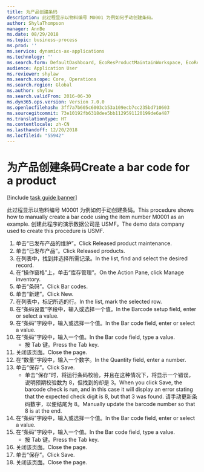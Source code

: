 ```yaml
---
title: 为产品创建条码
description: 此过程显示以物料编号 M0001 为例如何手动创建条码。
author: ShylaThompson
manager: AnnBe
ms.date: 08/29/2018
ms.topic: business-process
ms.prod: ''
ms.service: dynamics-ax-applications
ms.technology: ''
ms.search.form: DefaultDashboard, EcoResProductMaintainWorkspace, EcoResProductOpenCasesFormPart, EcoResProductDetailsExtended, InventItemBarcode, InventItemBarcodeLookup
audience: Application User
ms.reviewer: shylaw
ms.search.scope: Core, Operations
ms.search.region: Global
ms.author: shylaw
ms.search.validFrom: 2016-06-30
ms.dyn365.ops.version: Version 7.0.0
ms.openlocfilehash: 3ff7a7b605c6003cb53a109ecb7cc235bd710603
ms.sourcegitcommit: 73e10192fb6318dee5bb1129591120199de6a487
ms.translationtype: HT
ms.contentlocale: zh-CN
ms.lasthandoff: 12/20/2018
ms.locfileid: "55942"
---
```

# <a name="create-a-bar-code-for-a-product"></a><span data-ttu-id="ab66b-103">为产品创建条码</span><span class="sxs-lookup"><span data-stu-id="ab66b-103">Create a bar code for a product</span></span>

[!include [task guide banner](../../includes/task-guide-banner.md)]

<span data-ttu-id="ab66b-104">此过程显示以物料编号 M0001 为例如何手动创建条码。</span><span class="sxs-lookup"><span data-stu-id="ab66b-104">This procedure shows how to manually create a bar code using the item number M0001 as an example.</span></span> <span data-ttu-id="ab66b-105">创建此程序的演示数据公司是 USMF。</span><span class="sxs-lookup"><span data-stu-id="ab66b-105">The demo data company used to create this procedure is USMF.</span></span>

1. <span data-ttu-id="ab66b-106">单击“已发布产品的维护”。</span><span class="sxs-lookup"><span data-stu-id="ab66b-106">Click Released product maintenance.</span></span>
2. <span data-ttu-id="ab66b-107">单击“已发布产品”。</span><span class="sxs-lookup"><span data-stu-id="ab66b-107">Click Released products.</span></span>
3. <span data-ttu-id="ab66b-108">在列表中，找到并选择所需记录。</span><span class="sxs-lookup"><span data-stu-id="ab66b-108">In the list, find and select the desired record.</span></span>
4. <span data-ttu-id="ab66b-109">在“操作窗格”上，单击“库存管理”。</span><span class="sxs-lookup"><span data-stu-id="ab66b-109">On the Action Pane, click Manage inventory.</span></span>
5. <span data-ttu-id="ab66b-110">单击“条码”。</span><span class="sxs-lookup"><span data-stu-id="ab66b-110">Click Bar codes.</span></span>
6. <span data-ttu-id="ab66b-111">单击“新建”。</span><span class="sxs-lookup"><span data-stu-id="ab66b-111">Click New.</span></span>
7. <span data-ttu-id="ab66b-112">在列表中，标记所选的行。</span><span class="sxs-lookup"><span data-stu-id="ab66b-112">In the list, mark the selected row.</span></span>
8. <span data-ttu-id="ab66b-113">在“条码设置”字段中，输入或选择一个值。</span><span class="sxs-lookup"><span data-stu-id="ab66b-113">In the Barcode setup field, enter or select a value.</span></span>
9. <span data-ttu-id="ab66b-114">在“条码”字段中，输入或选择一个值。</span><span class="sxs-lookup"><span data-stu-id="ab66b-114">In the Bar code field, enter or select a value.</span></span>
10. <span data-ttu-id="ab66b-115">在“条码”字段中，输入一个值。</span><span class="sxs-lookup"><span data-stu-id="ab66b-115">In the Bar code field, type a value.</span></span>
    * <span data-ttu-id="ab66b-116">按 Tab 键。</span><span class="sxs-lookup"><span data-stu-id="ab66b-116">Press the Tab key.</span></span>  
11. <span data-ttu-id="ab66b-117">关闭该页面。</span><span class="sxs-lookup"><span data-stu-id="ab66b-117">Close the page.</span></span>
12. <span data-ttu-id="ab66b-118">在“数量”字段中，输入一个数字。</span><span class="sxs-lookup"><span data-stu-id="ab66b-118">In the Quantity field, enter a number.</span></span>
13. <span data-ttu-id="ab66b-119">单击“保存”。</span><span class="sxs-lookup"><span data-stu-id="ab66b-119">Click Save.</span></span>
    * <span data-ttu-id="ab66b-120">单击“保存”时，将运行条码校验，并且在这种情况下，将显示一个错误，说明预期校验数为 8，但找到的却是 3。</span><span class="sxs-lookup"><span data-stu-id="ab66b-120">When you click Save, the barcode check is run, and in this case it will display an error stating that the expected check digit is 8, but that 3 was found.</span></span> <span data-ttu-id="ab66b-121">请手动更新条码数字，以便结尾为 8。</span><span class="sxs-lookup"><span data-stu-id="ab66b-121">Manually update the barcode number so that 8 is at the end.</span></span>  
14. <span data-ttu-id="ab66b-122">在“条码”字段中，输入或选择一个值。</span><span class="sxs-lookup"><span data-stu-id="ab66b-122">In the Bar code field, enter or select a value.</span></span>
15. <span data-ttu-id="ab66b-123">在“条码”字段中，输入一个值。</span><span class="sxs-lookup"><span data-stu-id="ab66b-123">In the Bar code field, type a value.</span></span>
    * <span data-ttu-id="ab66b-124">按 Tab 键。</span><span class="sxs-lookup"><span data-stu-id="ab66b-124">Press the Tab key.</span></span>  
16. <span data-ttu-id="ab66b-125">关闭该页面。</span><span class="sxs-lookup"><span data-stu-id="ab66b-125">Close the page.</span></span>
17. <span data-ttu-id="ab66b-126">单击“保存”。</span><span class="sxs-lookup"><span data-stu-id="ab66b-126">Click Save.</span></span>
18. <span data-ttu-id="ab66b-127">关闭该页面。</span><span class="sxs-lookup"><span data-stu-id="ab66b-127">Close the page.</span></span>

